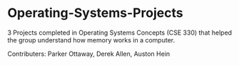 # Operating-Systems-Projects
3 Projects completed in Operating Systems Concepts (CSE 330) that helped the group understand how memory works in a computer.

Contributers: Parker Ottaway, Derek Allen, Auston Hein
